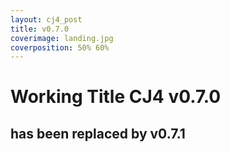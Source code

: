 ```yaml
---
layout: cj4_post
title: v0.7.0
coverimage: landing.jpg
coverposition: 50% 60%
---
```


# Working Title CJ4 v0.7.0
## has been replaced by v0.7.1
